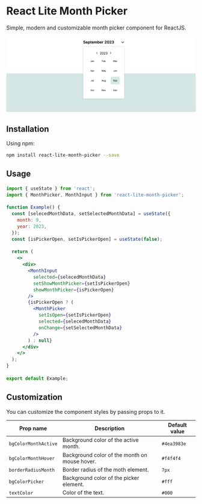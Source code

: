 # React Lite Month Picker

Simple, modern and customizable month picker component for ReactJS.

![React Lite Month Picker](./src/assets/cover.png)

## Installation

Using npm:

```bash
npm install react-lite-month-picker --save
```

## Usage

```jsx
import { useState } from 'react';
import { MonthPicker, MonthInput } from 'react-lite-month-picker';

function Example() {
  const [selecedMonthData, setSelectedMonthData] = useState({
    month: 9,
    year: 2023,
  });
  const [isPickerOpen, setIsPickerOpen] = useState(false);

  return (
    <>
      <div>
        <MonthInput
          selected={selecedMonthData}
          setShowMonthPicker={setIsPickerOpen}
          showMonthPicker={isPickerOpen}
        />
        {isPickerOpen ? (
          <MonthPicker
            setIsOpen={setIsPickerOpen}
            selected={selecedMonthData}
            onChange={setSelectedMonthData}
          />
        ) : null}
      </div>
    </>
  );
}

export default Example;
```

## Customization

You can customize the component styles by passing props to it.

| Prop name            | Description                                   | Default value |
| -------------------- | --------------------------------------------- | ------------- |
| `bgColorMonthActive` | Background color of the active month.         | `#4ea3983e`   |
| `bgColorMonthHover`  | Background color of the month on mouse hover. | `#f4f4f4`     |
| `borderRadiusMonth`  | Border radius of the moth element.            | `7px`         |
| `bgColorPicker `     | Background color of the picker element.       | `#fff`        |
| `textColor`          | Color of the text.                            | `#000`        |
